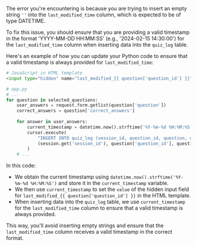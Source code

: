 The error you're encountering is because you are trying to insert an empty string `''` into the `last_modified_time` column, which is expected to be of type DATETIME.

To fix this issue, you should ensure that you are providing a valid timestamp in the format 'YYYY-MM-DD HH:MM:SS' (e.g., '2024-02-15 14:30:00') for the `last_modified_time` column when inserting data into the `quiz_log` table.

Here's an example of how you can update your Python code to ensure that a valid timestamp is always provided for `last_modified_time`:

```python
# JavaScript in HTML template
<input type="hidden" name="last_modified_{{ question['question_id'] }}" id="last_modified_{{ question['question_id'] }}" value="{{ current_timestamp }}">

# app.py
# ...
for question in selected_questions:
    user_answers = request.form.getlist(question['question'])
    correct_answers = question['correct_answers']
    
    for answer in user_answers:
        current_timestamp = datetime.now().strftime('%Y-%m-%d %H:%M:%S')  # Get current timestamp
        cursor.execute(
            "INSERT INTO quiz_log (session_id, question_id, question, user_answers, correct_answers, is_correct, answer_time, last_modified_time) VALUES (%s, %s, %s, %s, %s, %s, %s, %s)",
            (session.get('session_id'), question['question_id'], question['question'], answer, answer, answer in correct_answers, datetime.now(), current_timestamp)
        )
    # ...
```

In this code:

- We obtain the current timestamp using `datetime.now().strftime('%Y-%m-%d %H:%M:%S')` and store it in the `current_timestamp` variable.
- We then use `current_timestamp` to set the `value` of the hidden input field for `last_modified_{{ question['question_id'] }}` in the HTML template.
- When inserting data into the `quiz_log` table, we use `current_timestamp` for the `last_modified_time` column to ensure that a valid timestamp is always provided.

This way, you'll avoid inserting empty strings and ensure that the `last_modified_time` column receives a valid timestamp in the correct format.
